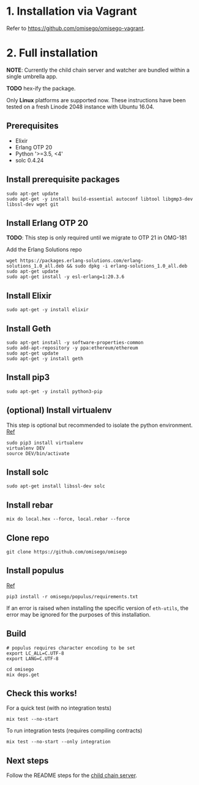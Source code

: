 # 1. Installation via Vagrant
Refer to https://github.com/omisego/omisego-vagrant.

# 2. Full installation

**NOTE**: Currently the child chain server and watcher are bundled within a single umbrella app.

**TODO** hex-ify the package.

Only **Linux** platforms are supported now. These instructions have been tested on a fresh Linode 2048 instance with Ubuntu 16.04.

## Prerequisites
* Elixir
* Erlang OTP 20
* Python '>=3.5, <4'
* solc 0.4.24

## Install prerequisite packages
```
sudo apt-get update
sudo apt-get -y install build-essential autoconf libtool libgmp3-dev libssl-dev wget git
```

## Install Erlang OTP 20
**TODO**: This step is only required until we migrate to OTP 21 in OMG-181

Add the Erlang Solutions repo
```
wget https://packages.erlang-solutions.com/erlang-solutions_1.0_all.deb && sudo dpkg -i erlang-solutions_1.0_all.deb
sudo apt-get update
sudo apt-get install -y esl-erlang=1:20.3.6
```

## Install Elixir
```
sudo apt-get -y install elixir
```

## Install Geth
```
sudo apt-get install -y software-properties-common
sudo add-apt-repository -y ppa:ethereum/ethereum
sudo apt-get update
sudo apt-get -y install geth
```

## Install pip3
```
sudo apt-get -y install python3-pip
```

## (optional) Install virtualenv
This step is optional but recommended to isolate the python environment. [Ref](https://gist.github.com/IamAdiSri/a379c36b70044725a85a1216e7ee9a46)
```
sudo pip3 install virtualenv
virtualenv DEV
source DEV/bin/activate
```

## Install solc
```
sudo apt-get install libssl-dev solc
```

## Install rebar
```
mix do local.hex --force, local.rebar --force
```

## Clone repo
```
git clone https://github.com/omisego/omisego
```

## Install populus
[Ref](../populus/README.md)
```
pip3 install -r omisego/populus/requirements.txt
```
If an error is raised when installing the specific version of `eth-utils`, the error may be ignored for the purposes of this installation.

## Build
```
# populus requires character encoding to be set
export LC_ALL=C.UTF-8
export LANG=C.UTF-8

cd omisego
mix deps.get
```

## Check this works!
For a quick test (with no integration tests)
```
mix test --no-start
```

To run integration tests (requires compiling contracts)
```
mix test --no-start --only integration
```

## Next steps
Follow the README steps for the [child chain server](../apps/omisego_api/README.md).
